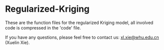 # Regularized-Kriging
These are the function files for the regularized Kriging model, all involved code is compressed in the 'code' file.

If you have any questions, please feel free to contact us: xl.xie@whu.edu.cn (Xuelin Xie).
